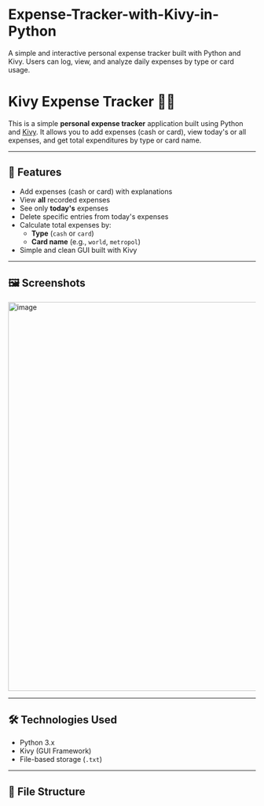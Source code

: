 # Expense-Tracker-with-Kivy-in-Python
A simple and interactive personal expense tracker built with Python and Kivy. Users can log, view, and analyze daily expenses by type or card usage.

# Kivy Expense Tracker 🧾💸

This is a simple **personal expense tracker** application built using Python and [Kivy](https://kivy.org/). It allows you to add expenses (cash or card), view today's or all expenses, and get total expenditures by type or card name.

---

## 🚀 Features

- Add expenses (cash or card) with explanations
- View **all** recorded expenses
- See only **today's** expenses
- Delete specific entries from today's expenses
- Calculate total expenses by:
  - **Type** (`cash` or `card`)
  - **Card name** (e.g., `world`, `metropol`)
- Simple and clean GUI built with Kivy

---

## 🖼️ Screenshots

<img width="1002" height="790" alt="image" src="https://github.com/user-attachments/assets/02a79ca6-de56-4a00-ae76-655cb30f6c47" />


---

## 🛠️ Technologies Used

- Python 3.x
- Kivy (GUI Framework)
- File-based storage (`.txt`)

---

## 📁 File Structure


